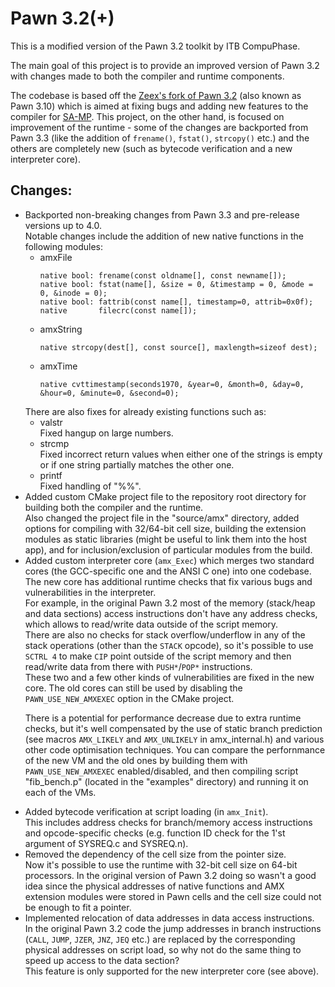 # Pawn 3.2(+)

This is a modified version of the Pawn 3.2 toolkit by ITB CompuPhase.

The main goal of this project is to provide an improved version of Pawn 3.2 with changes made to both the compiler and runtime components.

The codebase is based off the [Zeex's fork of Pawn 3.2](https://github.com/pawn-lang/compiler) (also known as Pawn 3.10) which is aimed at fixing bugs and adding new features to the compiler for [SA-MP](http://sa-mp.com/).
This project, on the other hand, is focused on improvement of the runtime - some of the changes are backported from Pawn 3.3 (like the addition of <code>frename()</code>, <code>fstat()</code>, <code>strcopy()</code> etc.) and the others are completely new (such as bytecode verification and a new interpreter core).


## Changes:
<ul>
<li>Backported non-breaking changes from Pawn 3.3 and pre-release versions up to 4.0.
<br/>Notable changes include the addition of new native functions in the following modules:
<ul>
<li>amxFile

```Pawn
native bool: frename(const oldname[], const newname[]);
native bool: fstat(name[], &size = 0, &timestamp = 0, &mode = 0, &inode = 0);
native bool: fattrib(const name[], timestamp=0, attrib=0x0f);
native       filecrc(const name[]);
```
</li>

<li>amxString

```Pawn
native strcopy(dest[], const source[], maxlength=sizeof dest);
```
</li>

<li>amxTime

```Pawn
native cvttimestamp(seconds1970, &year=0, &month=0, &day=0, &hour=0, &minute=0, &second=0);
```
</li>
</ul>
There are also fixes for already existing functions such as:
<ul>
<li>valstr
<br/>Fixed hangup on large numbers.
</li>

<li>strcmp
<br/>Fixed incorrect return values when either one of the strings is empty or if one string partially matches the other one.
</li>

<li>printf
<br/>Fixed handling of "%%".
</li>
</ul>
</li>

<li>Added custom CMake project file to the repository root directory for building both the compiler and the runtime.
<br/>Also changed the project file in the "source/amx" directory, added options for compiling with 32/64-bit cell size, building the extension modules as static libraries (might be useful to link them into the host app), and for inclusion/exclusion of particular modules from the build.
</li>

<li>Added custom interpreter core (<code>amx_Exec</code>) which merges two standard cores (the GCC-specific one and the ANSI C one) into one codebase.
<br/>The new core has additional runtime checks that fix various bugs and vulnerabilities in the interpreter.
<br/>For example, in the original Pawn 3.2 most of the memory (stack/heap and data sections) access instructions don't have any address checks, which allows to read/write data outside of the script memory.
<br/>There are also no checks for stack overflow/underflow in any of the stack operations (other than the <code>STACK</code> opcode), so it's possible to use <code>SCTRL 4</code> to make <code>CIP</code> point outside of the script memory and then read/write data from there with <code>PUSH*</code>/<code>POP*</code> instructions.
<br/>These two and a few other kinds of vulnerabilities are fixed in the new core.
The old cores can still be used by disabling the <code>PAWN_USE_NEW_AMXEXEC</code> option in the CMake project.

There is a potential for performance decrease due to extra runtime checks, but it's well compensated by the use of static branch prediction (see macros <code>AMX_LIKELY</code> and <code>AMX_UNLIKELY</code> in amx_internal.h) and various other code optimisation techniques.
You can compare the perfornmance of the new VM and the old ones by building them with <code>PAWN_USE_NEW_AMXEXEC</code> enabled/disabled, and then compiling script "fib_bench.p" (located in the "examples" directory) and running it on each of the VMs.
</li>

<li>Added bytecode verification at script loading (in <code>amx_Init</code>).
<br/>This includes address checks for branch/memory access instructions and opcode-specific checks (e.g. function ID check for the 1'st argument of SYSREQ.c and SYSREQ.n).
</li>

<li>Removed the dependency of the cell size from the pointer size.
<br/>Now it's possible to use the runtime with 32-bit cell size on 64-bit processors.
In the original version of Pawn 3.2 doing so wasn't a good idea since the physical addresses of native functions and AMX extension modules were stored in Pawn cells and the cell size could not be enough to fit a pointer.
</li>

<li>Implemented relocation of data addresses in data access instructions.
<br/>In the original Pawn 3.2 code the jump addresses in branch instructions (<code>CALL</code>, <code>JUMP</code>, <code>JZER</code>, <code>JNZ</code>, <code>JEQ</code> etc.) are replaced by the corresponding physical addresses on script load, so why not do the same thing to speed up access to the data section?
<br/>This feature is only supported for the new interpreter core (see above).
</li>
</ul>
